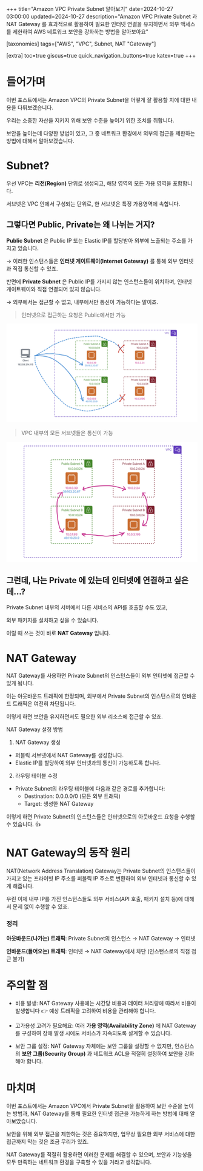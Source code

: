 +++
title="Amazon VPC Private Subnet 알아보기"
date=2024-10-27 03:00:00
updated=2024-10-27
description="Amazon VPC Private Subnet 과 NAT Gateway 를 효과적으로 활용하여 필요한 인터넷 연결을 유지하면서 외부 액세스를 제한하여 AWS 네트워크 보안을 강화하는 방법을 알아보아요"

[taxonomies]
tags=["AWS", "VPC", Subnet, NAT "Gateway"]

[extra]
toc=true
giscus=true
quick_navigation_buttons=true
katex=true
+++


# 들어가며

이번 포스트에서는 Amazon VPC의 Private Subnet을 어떻게 잘 활용할 지에 대한 내용을 다뤄보겠습니다.

우리는 소중한 자산을 지키지 위해 보안 수준을 높이기 위한 조치를 취합니다.

보안을 높이는데 다양한 방법이 있고, 그 중 네트워크 환경에서 외부의 접근을 제한하는 방법에 대해서 알아보겠습니다.

# Subnet?

우선 VPC는 **리전(Region)** 단위로 생성되고, 해당 영역의 모든 가용 영역을 포함합니다.

서브넷은 VPC 안에서 구성되는 단위로, 한 서브넷은 특정 가용영역에 속합니다.

## 그렇다면 Public, Private는 왜 나뉘는 거지?

**Public Subnet** 은 Public IP 또는 Elastic IP를 할당받아 외부에 노출되는 주소를 가지고 있습니다. 

→ 이러한 인스턴스들은 **인터넷 게이트웨이(Internet Gateway)** 를 통해 외부 인터넷과 직접 통신할 수 있죠.

반면에 **Private Subnet** 은 Public IP를 가지지 않는 인스턴스들이 위치하며, 인터넷 게이트웨이와 직접 연결되어 있지 않습니다. 

→ 외부에서는 접근할 수 없고, 내부에서만 통신이 가능하다는 말이죠.

> 인터넷으로 접근하는 요청은 Public에서만 가능

![internet_subnet](subnet_1.png)

> VPC 내부의 모든 서브넷들은 통신이 가능

![internal_subnet](subnet_2.png)

## 그런데, 나는 Private 에 있는데 인터넷에 연결하고 싶은데...?

Private Subnet 내부의 서버에서 다른 서비스의 API를 호출할 수도 있고,

외부 패키지를 설치하고 싶을 수 있습니다.

이럴 때 쓰는 것이 바로 **NAT Gateway** 입니다.

# NAT Gateway

NAT Gateway를 사용하면 Private Subnet의 인스턴스들이 외부 인터넷에 접근할 수 있게 됩니다.

이는 아웃바운드 트래픽에 한정되며, 외부에서 Private Subnet의 인스턴스로의 인바운드 트래픽은 여전히 차단됩니다.

이렇게 하면 보안을 유지하면서도 필요한 외부 리소스에 접근할 수 있죠.

NAT Gateway 설정 방법

1. NAT Gateway 생성
  - 퍼블릭 서브넷에서 NAT Gateway를 생성합니다.
  - Elastic IP를 할당하여 외부 인터넷과의 통신이 가능하도록 합니다.
2. 라우팅 테이블 수정
  - Private Subnet의 라우팅 테이블에 다음과 같은 경로를 추가합니다:
	- Destination: 0.0.0.0/0 (모든 외부 트래픽)
	- Target: 생성한 NAT Gateway

이렇게 하면 Private Subnet의 인스턴스들은 인터넷으로의 아웃바운드 요청을 수행할 수 있습니다. 👍

# NAT Gateway의 동작 원리

NAT(Network Address Translation) Gateway는 Private Subnet의 인스턴스들이 가지고 있는 프라이빗 IP 주소를 퍼블릭 IP 주소로 변환하여 외부 인터넷과 통신할 수 있게 해줍니다. 

우린 이제 내부 IP를 가진 인스턴스들도 외부 서비스(API 호출, 패키지 설치 등)에 대해서 문제 없이 수행할 수 있죠.

### 정리

**아웃바운드(나가는) 트래픽**: Private Subnet의 인스턴스 → NAT Gateway → 인터넷

**인바운드(들어오는) 트래픽**: 인터넷 → NAT Gateway에서 차단 (인스턴스로의 직접 접근 불가)


# 주의할 점

- 비용 발생: NAT Gateway 사용에는 시간당 비용과 데이터 처리량에 따라서 비용이 발생합니다 👉 예상 트래픽을 고려하여 비용을 관리해야 합니다.
	
- 고가용성 고려가 필요해요: 여러 **가용 영역(Availability Zone)** 에 NAT Gateway를 구성하여 장애 발생 시에도 서비스가 지속되도록 설계할 수 있습니다.

- 보안 그룹 설정: NAT Gateway 자체에는 보안 그룹을 설정할 수 없지만, 인스턴스의 **보안 그룹(Security Group)** 과 네트워크 ACL을 적절히 설정하여 보안을 강화해야 합니다.

# 마치며

이번 포스트에서는 Amazon VPC에서 Private Subnet을 활용하여 보안 수준을 높이는 방법과, NAT Gateway를 통해 필요한 인터넷 접근을 가능하게 하는 방법에 대해 알아보았습니다.

보안을 위해 외부 접근을 제한하는 것은 중요하지만, 업무상 필요한 외부 서비스에 대한 접근까지 막는 것은 조금 무리가 있죠.

NAT Gateway를 적절히 활용하면 이러한 문제를 해결할 수 있으며, 보안과 기능성을 모두 만족하는 네트워크 환경을 구축할 수 있을 거라고 생각합니다.

